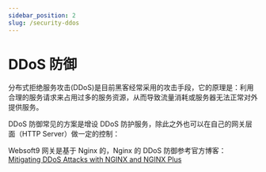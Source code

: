 ```yaml
---
sidebar_position: 2
slug: /security-ddos
---
```


# DDoS 防御

分布式拒绝服务攻击(DDoS)是目前黑客经常采用的攻击手段，它的原理是：利用合理的服务请求来占用过多的服务资源，从而导致流量消耗或服务器无法正常对外提供服务。  

DDoS 防御常见的方案是增设 DDoS 防护服务，除此之外也可以在自己的网关层面（HTTP Server）做一定的控制：  

Websoft9 网关是基于 Nginx 的，Nginx 的 DDoS 防御参考官方博客：[Mitigating DDoS Attacks with NGINX and NGINX Plus](https://www.nginx.com/blog/mitigating-ddos-attacks-with-nginx-and-nginx-plus)
